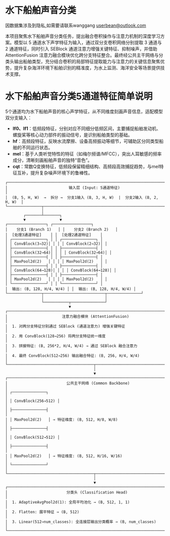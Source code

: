 # 水下船舶声音分类
因数据集涉及到隐私,如需要请联系wanggang userbean@outlook.com 

本项目聚焦水下船舶声音分类任务，提出融合卷积操作与注意力机制的深度学习方案。模型以 5 通道水下声学特征为输入，通过双分支卷积网络分别提取 3 通道与 2 通道特征，同时引入 SEBlock 通道注意力增强关键特征、抑制噪声，并借助 AttentionFusion 注意力融合模块优化跨分支特征整合。最终经公共主干网络与分类头输出船舶类型，充分结合卷积的局部特征提取能力与注意力的关键信息聚焦优势，提升复杂海洋环境下船舶识别的精准度，为水上监测、海洋安全等场景提供技术支撑。

# 水下船舶声音分类5通道特征简单说明
5个通道均为水下船舶声音的核心声学特征，从不同维度刻画声音信息，适配模型双分支输入：

- **lf0、lf1**：低频段特征，分别对应不同细分低频区间，主要捕捉船舶发动机、螺旋桨等核心动力部件的振动信号，是识别船舶类型的基础。
- **hf**：高频段特征，反映水流摩擦、设备高频振动等细节，可辅助区分同类型船舶的不同运行状态。
- **mel**：基于人类听觉特性的特征（如梅尔频谱/MFCC），突出人耳敏感的频率成分，清晰刻画船舶声音的独特“音色”。
- **cqt**：常数Q变换特征，低频段保留精细结构、高频段高效捕捉趋势，与mel特征互补，提升复杂噪声环境下的鲁棒性。

```
┌───────────────────────────────────────────────────────────────────────────┐
│                           输入层 (Input: 5通道特征)                         │
│  (B, 5, H, W)  →  拆分 →  分支1输入 (B, 3, H, W)  |  分支2输入 (B, 2, H, W)  │
└───────────────┬───────────────────────────────────────────────────────────┘
                │
        ┌───────┴───────┐
        ▼               ▼
┌─────────────────┐ ┌─────────────────┐
│    分支1 (Branch 1)   │ │    分支2 (Branch 2)   │
│  [处理3通道特征]    │ │  [处理2通道特征]    │
│ ┌───────────────┐ │ │ ┌───────────────┐ │
│ │ ConvBlock(3→32)│ │ │ │ ConvBlock(2→32)│ │
│ ├───────────────┤ │ │ ├───────────────┤ │
│ │ ConvBlock(32→64)│ │ │ │ ConvBlock(32→64)│ │
│ ├───────────────┤ │ │ ├───────────────┤ │
│ │ MaxPool2d(2)   │ │ │ │ MaxPool2d(2)   │ │
│ ├───────────────┤ │ │ ├───────────────┤ │
│ │ ConvBlock(64→128)│ │ │ │ ConvBlock(64→128)│ │
│ ├───────────────┤ │ │ ├───────────────┤ │
│ │ MaxPool2d(2)   │ │ │ │ MaxPool2d(2)   │ │
│ └───────────────┘ │ │ └───────────────┘ │
│  输出: (B, 128, H/4, W/4) │ │  输出: (B, 128, H/4, W/4) │
└───────────────┬───────────────────────────┬───────────────┘
                │                           │
                └───────────┬───────────────┘
                            ▼
┌───────────────────────────────────────────────────────────────────────────┐
│                        注意力融合模块 (AttentionFusion)                    │
│  1. 对两分支特征分别通过 SEBlock (通道注意力) 增强关键特征                 │
│  2. 用 ConvBlock(128→256) 将两分支特征统一维度                            │
│  3. 拼接特征: (B, 256*2, H/4, W/4) → 通过 SEBlock 融合注意力              │
│  4. 最终 ConvBlock(512→256) 输出融合特征: (B, 256, H/4, W/4)              │
└──────────────────────────────────────┬────────────────────────────────────┘
                                       │
                                       ▼
┌───────────────────────────────────────────────────────────────────────────┐
│                          公共主干网络 (Common Backbone)                    │
│ ┌───────────────┐                                                         │
│ │ ConvBlock(256→512) │                                                    │
│ ├───────────────┤                                                         │
│ │ MaxPool2d(2)   │ → 特征维度: (B, 512, H/8, W/8)                         │
│ ├───────────────┤                                                         │
│ │ ConvBlock(512→512) │                                                    │
│ ├───────────────┤                                                         │
│ │ MaxPool2d(2)   │ → 特征维度: (B, 512, H/16, W/16)                        │
│ └───────────────┘                                                         │
└──────────────────────────────────────┬────────────────────────────────────┘
                                       │
                                       ▼
┌───────────────────────────────────────────────────────────────────────────┐
│                          分类头 (Classification Head)                      │
│  1. AdaptiveAvgPool2d(1): 全局平均池化 → (B, 512, 1, 1)                   │
│  2. Flatten: 展平特征 → (B, 512)                                          │
│  3. Linear(512→num_classes): 全连接层输出分类概率 → (B, num_classes)       │
└───────────────────────────────────────────────────────────────────────────┘
```

